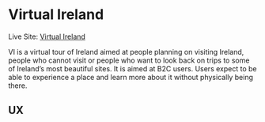 # Virtual Ireland

Live Site: [Virtual Ireland](https://sean-mc-mahon.github.io/ms1virtualireland/index.html)

VI is a virtual tour of Ireland aimed at people planning on visiting Ireland, people who cannot visit or people who want to look back on trips to some of Ireland’s most beautiful sites. It is aimed at B2C users. Users expect to be able to experience a place and learn more about it without physically being there.

## UX
